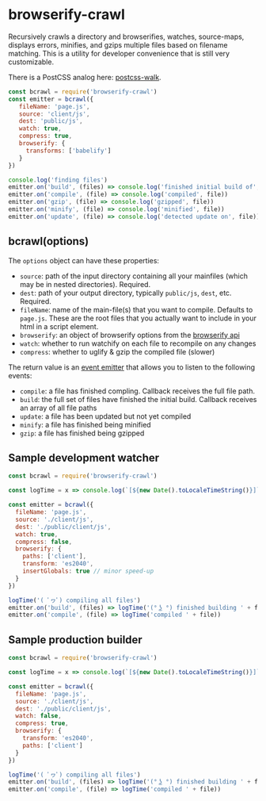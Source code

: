 # browserify-crawl

Recursively crawls a directory and browserifies, watches, source-maps, displays errors, minifies, and gzips multiple files based on filename matching. This is a utility for developer convenience that is still very customizable.

There is a PostCSS analog here: [postcss-walk](https://github.com/jayrbolton/postcss-walk).

```js
const bcrawl = require('browserify-crawl')
const emitter = bcrawl({
   fileName: 'page.js',
   source: 'client/js',
   dest: 'public/js',
   watch: true,
   compress: true,
   browserify: {
     transforms: ['babelify']
   }
})

console.log('finding files')
emitter.on('build', (files) => console.log('finished initial build of', files.length, 'files'))
emitter.on('compile', (file) => console.log('compiled', file))
emitter.on('gzip', (file) => console.log('gzipped', file))
emitter.on('minify', (file) => console.log('minified', file))
emitter.on('update', (file) => console.log('detected update on', file))
```

## bcrawl(options)

The `options` object can have these properties:

* `source`: path of the input directory containing all your mainfiles (which may be in nested directories). Required.
* `dest`: path of your output directory, typically `public/js`, `dest`, etc. Required.
* `fileName`: name of the main-file(s) that you want to compile. Defaults to `page.js`. These are the root files that you actually want to include in your html in a script element.
* `browserify`: an object of browserify options from the [browserify api](https://github.com/substack/node-browserify)
* `watch`: whether to run watchify on each file to recompile on any changes
* `compress`: whether to uglify & gzip the compiled file (slower)

The return value is an [event emitter](https://nodejs.org/api/events.html) that allows you to listen to the following events:

* `compile`: a file has finished compling. Callback receives the full file path.
* `build`: the full set of files have finished the initial build. Callback receives an array of all file paths
* `update`: a file has been updated but not yet compiled
* `minify`: a file has finished being minified
* `gzip`: a file has finished being gzipped


## Sample development watcher

```js
const bcrawl = require('browserify-crawl')

const logTime = x => console.log(`[${new Date().toLocaleTimeString()}]`, x)

const emitter = bcrawl({
  fileName: 'page.js',
  source: './client/js',
  dest: './public/client/js',
  watch: true,
  compress: false,
  browserify: {
    paths: ['client'],
    transform: 'es2040',
    insertGlobals: true // minor speed-up
  }
})

logTime('( ﾟヮﾟ) compiling all files')
emitter.on('build', (files) => logTime('(° ͜ʖ °) finished building ' + files.length + ' files... now watching for changes'))
emitter.on('compile', (file) => logTime('compiled ' + file))
```

## Sample production builder

```js
const bcrawl = require('browserify-crawl')

const logTime = x => console.log(`[${new Date().toLocaleTimeString()}]`, x)

const emitter = bcrawl({
  fileName: 'page.js',
  source: './client/js',
  dest: './public/client/js',
  watch: false,
  compress: true,
  browserify: {
    transform: 'es2040',
    paths: ['client']
  }
})

logTime('( ﾟヮﾟ) compiling all files')
emitter.on('build', (files) => logTime('(° ͜ʖ °) finished building ' + files.length + ' files'))
emitter.on('compile', (file) => logTime('compiled ' + file))
```

